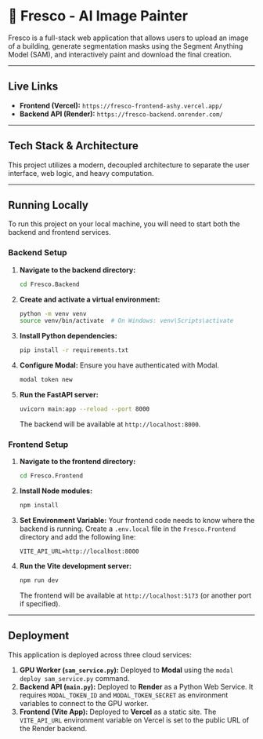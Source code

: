 # 🎨 Fresco - AI Image Painter

Fresco is a full-stack web application that allows users to upload an image of a building, generate segmentation masks using the Segment Anything Model (SAM), and interactively paint and download the final creation.

---
## Live Links

* **Frontend (Vercel):** `https://fresco-frontend-ashy.vercel.app/`
* **Backend API (Render):** `https://fresco-backend.onrender.com/`

---
## Tech Stack & Architecture

This project utilizes a modern, decoupled architecture to separate the user interface, web logic, and heavy computation.

---
## Running Locally

To run this project on your local machine, you will need to start both the backend and frontend services.

### Backend Setup

1.  **Navigate to the backend directory:**
    ```bash
    cd Fresco.Backend
    ```

2.  **Create and activate a virtual environment:**
    ```bash
    python -m venv venv
    source venv/bin/activate  # On Windows: venv\Scripts\activate
    ```

3.  **Install Python dependencies:**
    ```bash
    pip install -r requirements.txt
    ```

4.  **Configure Modal:**
    Ensure you have authenticated with Modal.
    ```bash
    modal token new
    ```

5.  **Run the FastAPI server:**
    ```bash
    uvicorn main:app --reload --port 8000
    ```
    The backend will be available at `http://localhost:8000`.

### Frontend Setup

1.  **Navigate to the frontend directory:**
    ```bash
    cd Fresco.Frontend
    ```

2.  **Install Node modules:**
    ```bash
    npm install
    ```

3.  **Set Environment Variable:**
    Your frontend code needs to know where the backend is running. Create a `.env.local` file in the `Fresco.Frontend` directory and add the following line:
    ```
    VITE_API_URL=http://localhost:8000
    ```

4.  **Run the Vite development server:**
    ```bash
    npm run dev
    ```
    The frontend will be available at `http://localhost:5173` (or another port if specified).

---
## Deployment

This application is deployed across three cloud services:

1.  **GPU Worker (`sam_service.py`):** Deployed to **Modal** using the `modal deploy sam_service.py` command.
2.  **Backend API (`main.py`):** Deployed to **Render** as a Python Web Service. It requires `MODAL_TOKEN_ID` and `MODAL_TOKEN_SECRET` as environment variables to connect to the GPU worker.
3.  **Frontend (Vite App):** Deployed to **Vercel** as a static site. The `VITE_API_URL` environment variable on Vercel is set to the public URL of the Render backend.

